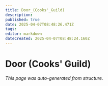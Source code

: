 ```yaml
---
title: Door_(Cooks'_Guild)
description: 
published: true
date: 2025-04-07T08:48:26.471Z
tags: 
editor: markdown
dateCreated: 2025-04-07T08:48:24.160Z
---
```


# Door (Cooks' Guild)

*This page was auto-generated from structure.*